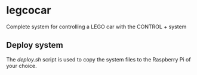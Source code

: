 # legcocar
Complete system for controlling a LEGO car with the CONTROL + system

## Deploy system
The *deploy.sh* script is used to copy the system files to the Raspberry Pi of your choice.
